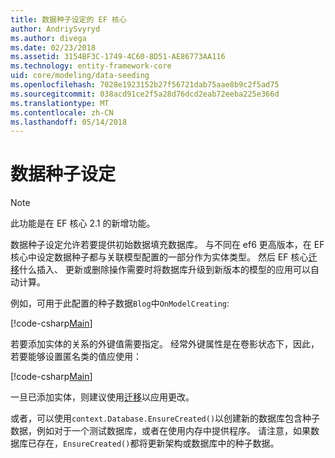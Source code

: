 ```yaml
---
title: 数据种子设定的 EF 核心
author: AndriySvyryd
ms.author: divega
ms.date: 02/23/2018
ms.assetid: 3154BF3C-1749-4C60-8D51-AE86773AA116
ms.technology: entity-framework-core
uid: core/modeling/data-seeding
ms.openlocfilehash: 7028e1923152b27f56721dab75aae8b9c2f5ad75
ms.sourcegitcommit: 038acd91ce2f5a28d76dcd2eab72eeba225e366d
ms.translationtype: MT
ms.contentlocale: zh-CN
ms.lasthandoff: 05/14/2018
---
```

# <a name="data-seeding"></a>数据种子设定

> [!NOTE]  
> 此功能是在 EF 核心 2.1 的新增功能。

数据种子设定允许若要提供初始数据填充数据库。 与不同在 ef6 更高版本，在 EF 核心中设定数据种子都与关联模型配置的一部分作为实体类型。 然后 EF 核心[迁移](xref:core/managing-schemas/migrations/index)什么插入、 更新或删除操作需要时将数据库升级到新版本的模型的应用可以自动计算。

例如，可用于此配置的种子数据`Blog`中`OnModelCreating`:

[!code-csharp[Main](../../../samples/core/DataSeeding/DataSeedingContext.cs?name=BlogSeed)]

若要添加实体的关系的外键值需要指定。 经常外键属性是在卷影状态下，因此，若要能够设置匿名类的值应使用：

[!code-csharp[Main](../../../samples/core/DataSeeding/DataSeedingContext.cs?name=PostSeed)]

一旦已添加实体，则建议使用[迁移](xref:core/managing-schemas/migrations/index)以应用更改。 

或者，可以使用`context.Database.EnsureCreated()`以创建新的数据库包含种子数据，例如对于一个测试数据库，或者在使用内存中提供程序。 请注意，如果数据库已存在，`EnsureCreated()`都将更新架构或数据库中的种子数据。
